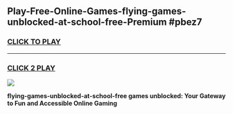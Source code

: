 
## Play-Free-Online-Games-flying-games-unblocked-at-school-free-Premium #pbez7
<h3>
<a href="https://premium.freeplayer.one?title=flying-games-unblocked-at-school-free&ref=8M">CLICK TO PLAY</a></h3>
<hr>

<h3>
<a href="https://premium.freeplayer.one?title=flying-games-unblocked-at-school-free&ref=8M">CLICK 2 PLAY</a>
  
</h3>

<a href="https://premium.freeplayer.one?title=flying-games-unblocked-at-school-free&ref=8M"><img src="https://clearcache.store/games.png"></a>


**flying-games-unblocked-at-school-free games unblocked: Your Gateway to Fun and Accessible Online Gaming**
